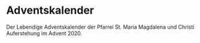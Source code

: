# Adventskalender

Der Lebendige Adventskalender der Pfarrei St. Maria Magdalena und Christi Auferstehung im Advent 2020.